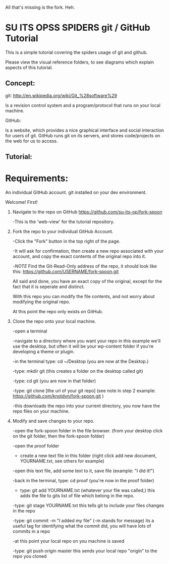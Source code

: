 All that's missing is the fork. Heh.

SU ITS OPSS SPIDERS git / GitHub Tutorial
=========================================

This is a simple tutorial covering the spiders usage of git and github.

Please view the visual reference folders, to see diagrams which explain aspects of this tutorial.

Concept:
--------

git: http://en.wikipedia.org/wiki/Git_%28software%29

Is a revision control system and a program/protocol that runs on your local machine.

GitHub: 

Is a website, which provides a nice graphical interface and social interaction for users of git. GitHub runs git on its servers, and stores code/projects on the web for us to access.

Tutorial:
---------

Requirements:
=============

An individual GitHub account.
git installed on your dev environment.


Welcome! First! 

1. Navigate to the repo on GitHub https://github.com/su-its-op/fork-spoon

	-This is the 'web-view' for the tutorial repository.

2. Fork the repo to your individual GitHub Account.

	-Click the "Fork" button in the top right of the page.

	-It will ask for confirmation, then create a new repo associated with your account, and copy the exact contents of the original repo into it.

	-*NOTE* Find the Git-Read-Only address of the repo, it should look like this: https://github.com/USERNAME/fork-spoon.git

	All said and done, you have an exact copy of the original, except for the fact that it is seperate and distinct.

	With this repo you can modify the file contents, and not worry about modifying the original repo.

	At this point the repo only exists on GitHub.

3. Clone the repo onto your local machine.

	-open a terminal

	-navigate to a directory where you want your repo in this example we'll use the desktop, but often it will be your wp-content folder if you're developing a theme or plugin.

	-in the terminal type: cd ~/Desktop
	(you are now at the Desktop.)

	-type: mkdir git
	(this creates a folder on the desktop called git)

	-type: cd git
	(you are now in that folder)

	-type: git clone [the url of your git repo]
	(see note in step 2 example: https://github.com/knotdvn/fork-spoon.git ) 

	-this downloads the repo into your current directory, you now have the repo files on your machine.


4. Modify and save changes to your repo.

	-open the fork-spoon folder in the file browser.
	(from your desktop click on the git folder, then the fork-spoon folder)

	-open the proof folder

	- create a new text file in this folder
	(right click add new document, YOURNAME.txt, see others for example)

	-open this text file, add some text to it, save file
	(example: "I did it!")

	-back in the terminal, type: cd proof
	(you're now in the proof folder)

	- type: git add YOURNAME.txt
	(whatever your file was called,)
	this adds the file to gits list of file which belong in the repo.

	-type: git stage YOURNAME.txt
	this tells git to include your files changes in the repo

	-type: git commit -m "I added my file"
	(-m stands for message) its a useful tag for identifying what the commit did, you will have lots of commits in a repo

	-at this point your local repo on you machine is saved 

	-type: git push origin master
	this sends your local repo "origin" to the repo you cloned  


	

	









